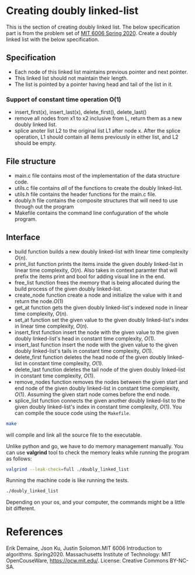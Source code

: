 # Creating doubly linked-list
This is the section of creating doubly linked list. The below specification part is from the problem set of [MIT 6006 Spring 2020](https://ocw.mit.edu/courses/6-006-introduction-to-algorithms-spring-2020/resources/mit6_006s20_ps1-questions/).
Create a doubly linked list with the below specification.

## Specification
- Each node of this linked list maintains previous pointer and next pointer.
- This linked list should not maintain their length.
- The list is pointed by a pointer having head and tail of the list in it.

### Support of constant time operation O(1)
* insert_first(x), insert_last(x), delete_first(), delete_last()
* remove all nodes from x1 to x2 inclusive from L, return them as a new doubly linked list.
* splice anoter list L2 to the original list L1 after node x. After the splice operation, L1 should contain all items previously in either list, and L2 should be empty.

## File structure
- main.c file contains most of the implementation of the data structure code.
- utils.c file contains *all* of the functions to create the doubly linked-list.
- utils.h file contains the header functions for the main.c file.
- doubly.h file contains the composite structures that will need to use through out the program
- Makefile contains the command line confuguration of the whole program.

## Interface
- build function builds a new doubly linked-list with linear time complexity $O(n)$.
- print_list function prints the items inside the given doubly linked-list in linear time complexity, $O(n)$. Also takes in context paramter that will prefix the items print and bool for adding visual line in the end.
- free_list function frees the memory that is being allocated during the build process of the given doubly linked-list.
- create_node function create a node and initialize the value with it and return the node.$O(1)$
- get_at function gets the given doubly linked-list's indexed node in linear time complexity, $O(n)$.
- set_at function set the given value to the given doubly linked-list's index in linear time complexity, $O(n)$.
- insert_first function insert the node with the given value to the given doubly linked-list's head in constant time complexity, $O(1)$.
- insert_last function insert the node with the given value to the given doubly linked-list's tails in constant time complexity, $O(1)$.
- delete_first function deletes the head node of the given doubly linked-list in constant time complexity, $O(1)$.
- delete_last function deletes the tail node of the given doubly linked-list in constant time complexity, $O(1)$.
- remove_nodes function removes the nodes between the given start and end node of the given doubly linked-list in constant time complexity, $O(1)$. Assuming the given start node comes before the end node.
- splice_list function connects the given another doubly linked-list to the given doubly linked-list's index in constant time complexity, $O(1)$.
You can compile the souce code using the `Makefile`.
```bash
make
```
will compile and link all the source file to the executable.

Unlike python and go, we have to do memory management manually. You can use **valgrind** tool to check the memory leaks while running the program as follows:
```bash
valgrind --leak-check=full ./doubly_linked_list
```
Running the machine code is like running the tests.
```bash
./doubly_linked_list
```
Depending on your os, and your computer, the commands might be a little bit different.

# References

Erik Demaine, Json Ku, Justin Solomon.MIT 6006 Introduction to algorithms. Spring2020. Massachusetts Institute of Technology: MIT OpenCouseWare, https://ocw.mit.edu/. License: Creative Commons BY-NC-SA.
